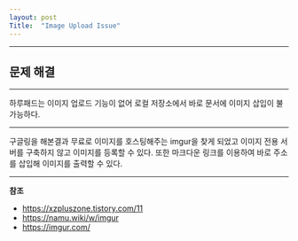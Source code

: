 ```yaml
---
layout: post
Title:  "Image Upload Issue"
---
```


- - -

## 문제 해결

- - -

하루패드는 이미지 업로드 기능이 없어 로컬 저장소에서
바로 문서에 이미지 삽입이 불가능하다.

- - -

구글링을 해본결과 무료로 이미지를 호스팅해주는 imgur을 찾게 되었고
이미지 전용 서버를 구축하지 않고 이미지를 등록할 수 있다.
또한 마크다운 링크를 이용하여 바로 주소를 삽입해 이미지를 출력할 수 있다.

- - -

**참조**
- https://xzpluszone.tistory.com/11
- https://namu.wiki/w/imgur
- https://imgur.com/